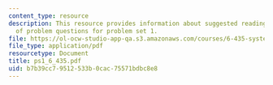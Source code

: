 ```yaml
---
content_type: resource
description: This resource provides information about suggested reading and consist
  of problem questions for problem set 1.
file: https://ol-ocw-studio-app-qa.s3.amazonaws.com/courses/6-435-system-identification-spring-2005/b7b39cc79512533b0cac75571bdbc8e8_ps1_6_435.pdf
file_type: application/pdf
resourcetype: Document
title: ps1_6_435.pdf
uid: b7b39cc7-9512-533b-0cac-75571bdbc8e8
---
```

